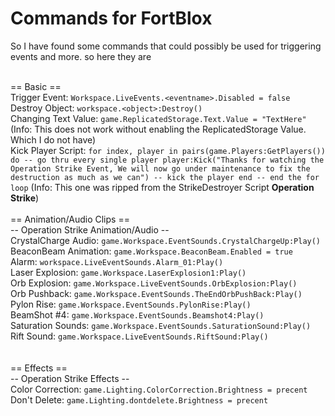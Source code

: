 # Commands for FortBlox
So I have found some commands that could possibly be used for triggering events and more. so here they are<br><br>


== Basic ==<br>
Trigger Event: `Workspace.LiveEvents.<eventname>.Disabled = false`<br>
Destroy Object: `workspace.<object>:Destroy()`<br>
Changing Text Value: `game.ReplicatedStorage.Text.Value = "TextHere"` (Info: This does not work without enabling the ReplicatedStorage Value. Which I do not have)<br>
Kick Player Script: `for index, player in pairs(game.Players:GetPlayers()) do -- go thru every single player
	player:Kick("Thanks for watching the Operation Strike Event, We will now go under maintenance to fix the destruction as much as we can") -- kick the player
end -- end the for loop` (Info: This one was ripped from the StrikeDestroyer Script **Operation Strike**)
<br><br>
== Animation/Audio Clips ==<br>
-- Operation Strike Animation/Audio --<br>
CrystalCharge Audio: `game.Workspace.EventSounds.CrystalChargeUp:Play()`<br>
BeaconBeam Animation: `game.Workspace.BeaconBeam.Enabled = true`<br>
Alarm: `workspace.LiveEventSounds.Alarm_01:Play()`<br>
Laser Explosion: `game.Workspace.LaserExplosion1:Play()`<br>
Orb Explosion: `game.Workspace.LiveEventSounds.OrbExplosion:Play()`<br>
Orb Pushback: `game.Workspace.EventSounds.TheEndOrbPushBack:Play()`<br>
Pylon Rise: `game.Workspace.EventSounds.PylonRise:Play()`<br>
BeamShot #4: `game.Workspace.EventSounds.Beamshot4:Play()`<br>
Saturation Sounds: `game.Workspace.EventSounds.SaturationSound:Play()`<br>
Rift Sound: `game.Workspace.LiveEventSounds.RiftSound:Play()`<br>
<br><br>
== Effects ==<br>
-- Operation Strike Effects --<br>
Color Correction: `game.Lighting.ColorCorrection.Brightness = precent`<br>
Don't Delete: `game.Lighting.dontdelete.Brightness = precent`<br>
<br><br>







